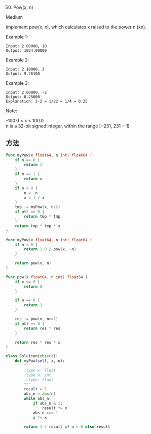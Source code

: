 50. Pow(x, n)


Medium


Implement pow(x, n), which calculates x raised to the power n (xn).

Example 1:

```
Input: 2.00000, 10
Output: 1024.00000
```

Example 2:

```
Input: 2.10000, 3
Output: 9.26100
```

Example 3:

```
Input: 2.00000, -2
Output: 0.25000
Explanation: 2-2 = 1/22 = 1/4 = 0.25
```

Note:

-100.0 < x < 100.0   
n is a 32-bit signed integer, within the range [−231, 231 − 1]

## 方法

```go
func myPow(x float64, n int) float64 {
    if n == 0 {
		return 1
	}
	if n == 1 {
		return x
	}
	if n < 0 {
		n = -n
		x = 1 / x
	}
	tmp := myPow(x, n/2)
	if n%2 == 0 {
		return tmp * tmp
	}
	return tmp * tmp * x
}
```

```go
func myPow(x float64, n int) float64 {
    if n < 0 {
		return 1.0 / pow(x, -n)
	}

	return pow(x, n)
}

func pow(x float64, n int) float64 {
	if x == 0 {
		return 0
	}

	if n == 0 {
		return 1
	}

	res := pow(x, n>>1)
	if n&1 == 0 {
		return res * res
	}

	return res * res * x
}
```



```python
class Solution(object):
    def myPow(self, x, n):
        """
        :type x: float
        :type n: int
        :rtype: float
        """
        result = 1
        abs_n = abs(n)
        while abs_n:
            if abs_n & 1:
                result *= x
            abs_n >>= 1
            x *= x

        return 1 / result if n < 0 else result
```